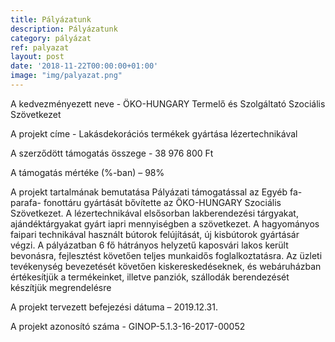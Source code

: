 ```yaml
---
title: Pályázatunk
description: Pályázatunk
category: pályázat
ref: palyazat
layout: post
date: '2018-11-22T00:00:00+01:00'
image: "img/palyazat.png"
---
```



A kedvezményezett neve - ÖKO-HUNGARY Termelő és Szolgáltató Szociális Szövetkezet

A projekt címe - Lakásdekorációs termékek gyártása lézertechnikával

A szerződött támogatás összege - 38 976 800 Ft

A támogatás mértéke (%-ban) – 98%

A projekt tartalmának bemutatása
Pályázati támogatással az Egyéb fa- parafa- fonottáru gyártását bővítette az ÖKO-HUNGARY Szociális Szövetkezet. A lézertechnikával elsősorban lakberendezési tárgyakat, ajándéktárgyakat gyárt iapri mennyiségben a szövetkezet. A hagyományos faipari technikával használt bútorok felújítását, új kisbútorok gyártásár végzi. A pályázatban 6 fő hátrányos helyzetű kaposvári lakos került bevonásra, fejlesztést követően teljes munkaidős foglalkoztatásra.
Az üzleti tevékenység bevezetését követően kiskereskedéseknek, és webáruházban értékesítjük a termékeinket, illetve panziók, szállodák berendezését készítjük megrendelésre

A projekt tervezett befejezési dátuma – 2019.12.31.

A projekt azonosító száma - GINOP-5.1.3-16-2017-00052
